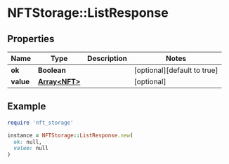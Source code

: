 # NFTStorage::ListResponse

## Properties

| Name | Type | Description | Notes |
| ---- | ---- | ----------- | ----- |
| **ok** | **Boolean** |  | [optional][default to true] |
| **value** | [**Array&lt;NFT&gt;**](NFT.md) |  | [optional] |

## Example

```ruby
require 'nft_storage'

instance = NFTStorage::ListResponse.new(
  ok: null,
  value: null
)
```

